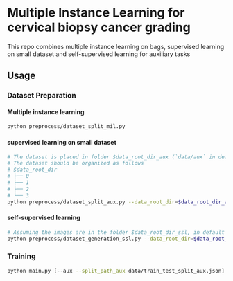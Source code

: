 # Multiple Instance Learning for cervical biopsy cancer grading

This repo combines multiple instance learning on bags, supervised 
learning on small dataset and self-supervised learning for auxiliary tasks

## Usage
### Dataset Preparation
#### Multiple instance learning
```sh
python preprocess/dataset_split_mil.py
```

#### supervised learning on small dataset
```sh
# The dataset is placed in folder $data_root_dir_aux (`data/aux` in default)
# The dataset should be organized as follows
# $data_root_dir
# ├── 0
# ├── 1
# ├── 2
# └── 3
python preprocess/dataset_split_aux.py --data_root_dir=$data_root_dir_aux
```

#### self-supervised learning
```sh
# Assuming the images are in the folder $data_root_dir_ssl, in default `data/ssl` 
python preprocess/dataset_generation_ssl.py --data_root_dir=$data_root_dir_ssl
```

### Training
```sh
python main.py [--aux --split_path_aux data/train_test_split_aux.json] [--ssl --split_path_ssl data/train_test_split_ssl.json]
```
